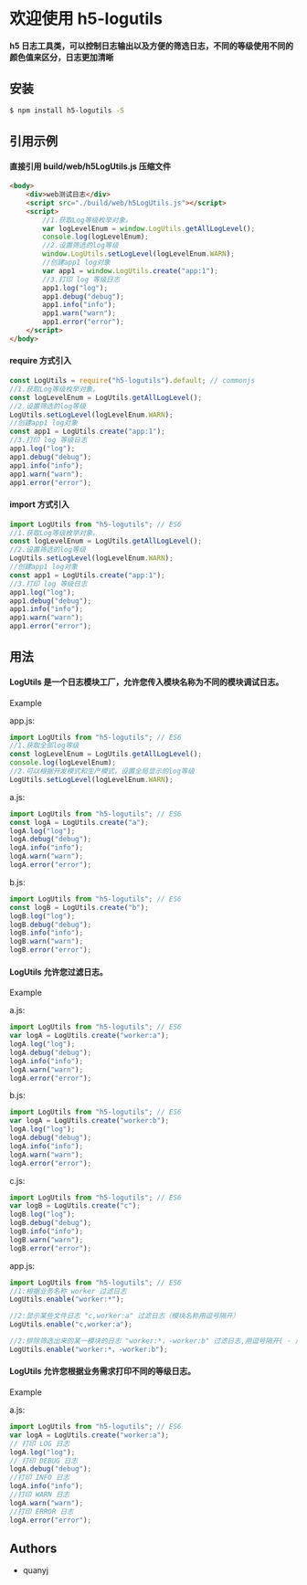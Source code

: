 # 欢迎使用 h5-logutils

**h5 日志工具类，可以控制日志输出以及方便的筛选日志，不同的等级使用不同的颜色值来区分，日志更加清晰**

## 安装

```bash
$ npm install h5-logutils -S
```

## 引用示例

#### 直接引用 build/web/h5LogUtils.js 压缩文件

```html
<body>
    <div>web测试日志</div>
    <script src="./build/web/h5LogUtils.js"></script>
    <script>
        //1.获取Log等级枚举对象。
        var logLevelEnum = window.LogUtils.getAllLogLevel();
        console.log(logLevelEnum);
        //2.设置筛选的log等级
        window.LogUtils.setLogLevel(logLevelEnum.WARN);
        //创建app1 log对象
        var app1 = window.LogUtils.create("app:1");
        //3.打印 log 等级日志
        app1.log("log");
        app1.debug("debug");
        app1.info("info");
        app1.warn("warn");
        app1.error("error");
    </script>
</body>
```

#### require 方式引入

```js
const LogUtils = require("h5-logutils").default; // commonjs
//1.获取Log等级枚举对象。
const logLevelEnum = LogUtils.getAllLogLevel();
//2.设置筛选的log等级
LogUtils.setLogLevel(logLevelEnum.WARN);
//创建app1 log对象
const app1 = LogUtils.create("app:1");
//3.打印 log 等级日志
app1.log("log");
app1.debug("debug");
app1.info("info");
app1.warn("warn");
app1.error("error");
```

#### import 方式引入

```js
import LogUtils from "h5-logutils"; // ES6
//1.获取Log等级枚举对象。
const logLevelEnum = LogUtils.getAllLogLevel();
//2.设置筛选的log等级
LogUtils.setLogLevel(logLevelEnum.WARN);
//创建app1 log对象
const app1 = LogUtils.create("app:1");
//3.打印 log 等级日志
app1.log("log");
app1.debug("debug");
app1.info("info");
app1.warn("warn");
app1.error("error");
```

## 用法

#### LogUtils 是一个日志模块工厂，允许您传入模块名称为不同的模块调试日志。

Example

app.js:

```js
import LogUtils from "h5-logutils"; // ES6
//1.获取全部log等级
const logLevelEnum = LogUtils.getAllLogLevel();
console.log(logLevelEnum);
//2.可以根据开发模式和生产模式，设置全局显示的log等级
LogUtils.setLogLevel(logLevelEnum.WARN);
```

a.js:

```js
import LogUtils from "h5-logutils"; // ES6
const logA = LogUtils.create("a");
logA.log("log");
logA.debug("debug");
logA.info("info");
logA.warn("warn");
logA.error("error");
```

b.js:

```js
import LogUtils from "h5-logutils"; // ES6
const logB = LogUtils.create("b");
logB.log("log");
logB.debug("debug");
logB.info("info");
logB.warn("warn");
logB.error("error");
```

#### LogUtils 允许您过滤日志。

Example

a.js:

```js
import LogUtils from "h5-logutils"; // ES6
var logA = LogUtils.create("worker:a");
logA.log("log");
logA.debug("debug");
logA.info("info");
logA.warn("warn");
logA.error("error");
```

b.js:

```js
import LogUtils from "h5-logutils"; // ES6
var logA = LogUtils.create("worker:b");
logA.log("log");
logA.debug("debug");
logA.info("info");
logA.warn("warn");
logA.error("error");
```

c.js:

```js
import LogUtils from "h5-logutils"; // ES6
var logB = LogUtils.create("c");
logB.log("log");
logB.debug("debug");
logB.info("info");
logB.warn("warn");
logB.error("error");
```

app.js:

```js
import LogUtils from "h5-logutils"; // ES6
//1:根据业务名称 worker 过滤日志
LogUtils.enable("worker:*");

//2:显示某些文件日志 "c,worker:a" 过滤日志（模块名称用逗号隔开）
LogUtils.enable("c,worker:a");

//2:排除筛选出来的某一模块的日志 "worker:*，-worker:b" 过滤日志,用逗号隔开( - 用来排除日志)
LogUtils.enable("worker:*，-worker:b");
```

#### LogUtils 允许您根据业务需求打印不同的等级日志。

Example

a.js:

```js
import LogUtils from "h5-logutils"; // ES6
var logA = LogUtils.create("worker:a");
// 打印 LOG 日志
logA.log("log");
// 打印 DEBUG 日志
logA.debug("debug");
//打印 INFO 日志
logA.info("info");
//打印 WARN 日志
logA.warn("warn");
//打印 ERROR 日志
logA.error("error");
```

## Authors

-   quanyj
